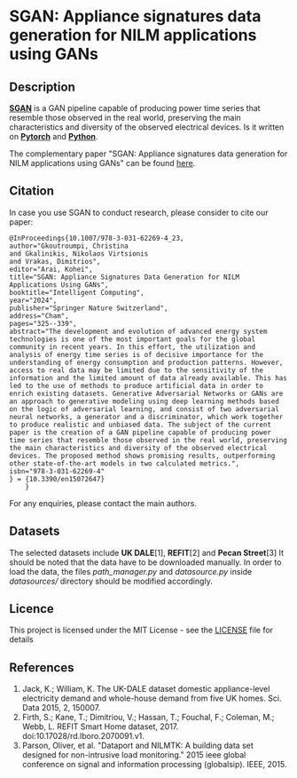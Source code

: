# SGAN: Appliance signatures data generation for NILM applications using GANs

## Description
**[SGAN](https://link.springer.com/chapter/10.1007/978-3-031-62269-4_23)** is a GAN pipeline capable of producing power time series that resemble those observed in the real world, preserving the main characteristics and diversity of the observed electrical devices. Is it written on **[Pytorch](https://pytorch.org)** and **[Python](https://www.python.org)**.

The complementary paper "SGAN: Appliance signatures data generation for NILM applications using GANs" can be found [here](https://link.springer.com/chapter/10.1007/978-3-031-62269-4_23).

## Citation

In case you use SGAN to conduct research, please consider to cite our paper:

    @InProceedings{10.1007/978-3-031-62269-4_23,
    author="Gkoutroumpi, Christina
    and Gkalinikis, Nikolaos Virtsionis
    and Vrakas, Dimitrios",
    editor="Arai, Kohei",
    title="SGAN: Appliance Signatures Data Generation for NILM Applications Using GANs",
    booktitle="Intelligent Computing",
    year="2024",
    publisher="Springer Nature Switzerland",
    address="Cham",
    pages="325--339",
    abstract="The development and evolution of advanced energy system technologies is one of the most important goals for the global community in recent years. In this effort, the utilization and analysis of energy time series is of decisive importance for the understanding of energy consumption and production patterns. However, access to real data may be limited due to the sensitivity of the information and the limited amount of data already available. This has led to the use of methods to produce artificial data in order to enrich existing datasets. Generative Adversarial Networks or GANs are an approach to generative modeling using deep learning methods based on the logic of adversarial learning, and consist of two adversarial neural networks, a generator and a discriminator, which work together to produce realistic and unbiased data. The subject of the current paper is the creation of a GAN pipeline capable of producing power time series that resemble those observed in the real world, preserving the main characteristics and diversity of the observed electrical devices. The proposed method shows promising results, outperforming other state-of-the-art models in two calculated metrics.",
    isbn="978-3-031-62269-4"
    } = {10.3390/en15072647}
        }
    
For any enquiries, please contact the main authors.

## Datasets

The selected datasets include **UK DALE**[1], **REFIT**[2] and **Pecan Street**[3]
It should be noted that the data have to be downloaded manually.
In order to load the data, the files _path_manager.py_ and _datasource.py_ inside _datasources/_ directory should be 
modified accordingly.

## Licence

This project is licensed under the MIT License - see the [LICENSE](https://github.com/chrigkou/sgan/blob/main/LICENSE) file for details

## References
1. Jack, K.; William, K. The UK-DALE dataset domestic appliance-level electricity demand and whole-house demand from five UK
homes. Sci. Data 2015, 2, 150007.
2. Firth, S.; Kane, T.; Dimitriou, V.; Hassan, T.; Fouchal, F.; Coleman, M.; Webb, L. REFIT Smart Home dataset, 2017.
doi:10.17028/rd.lboro.2070091.v1.
3. Parson, Oliver, et al. "Dataport and NILMTK: A building data set designed for non-intrusive load monitoring." 2015 ieee global conference on signal and information processing (globalsip). IEEE, 2015.

